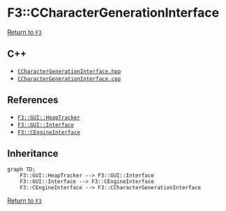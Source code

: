 # F3::CCharacterGenerationInterface

[Return to `F3`](/docs/F3.md)

## C++

- [`CCharacterGenerationInterface.hpp`](/c++/include/CCharacterGenerationInterface.hpp)
- [`CCharacterGenerationInterface.cpp`](/c++/source/CCharacterGenerationInterface.cpp)

## References

- [`F3::GUI::HeapTracker`](/docs/F3/GUI/HeapTracker.md)
- [`F3::GUI::Interface`](/docs/F3/GUI/Interface.md)
- [`F3::CEngineInterface`](/docs/F3/CEngineInterface.md)

## Inheritance

```mermaid
graph TD;
    F3::GUI::HeapTracker --> F3::GUI::Interface
    F3::GUI::Interface --> F3::CEngineInterface
    F3::CEngineInterface --> F3::CCharacterGenerationInterface
```

[Return to `F3`](/docs/F3.md)